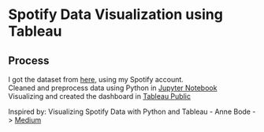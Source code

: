 # Spotify Data Visualization using Tableau


## Process
I got the dataset from [here](https://www.spotify.com/id/account/privacy/), using my Spotify account.       
Cleaned and preprocess data using Python in [Jupyter Notebook](https://github.com/ariqmuh/Portfolios/blob/main/My_Spotify_Data_Visualization/my_spotify_data.ipynb)       
Visualizing and created the dashboard in [Tableau Public](https://public.tableau.com/app/profile/muhammad.ariq.budipraja11/viz/SpotifyAriq/AriqsSpotifyRecord)         


Inspired by: Visualizing Spotify Data with Python and Tableau - Anne Bode -> [Medium](https://towardsdatascience.com/visualizing-spotify-data-with-python-tableau-687f2f528cdd)
